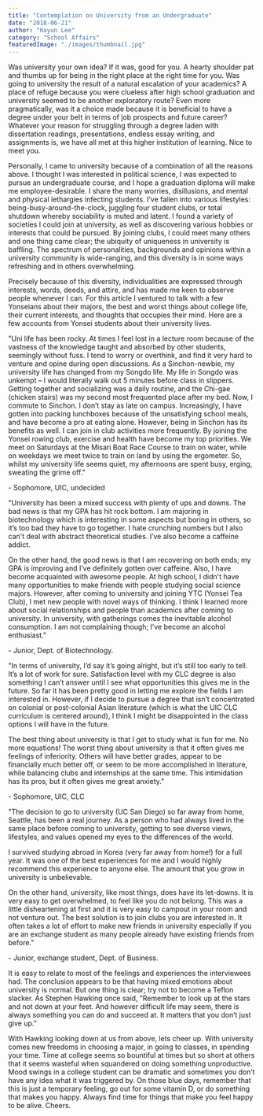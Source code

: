 ```yaml
---
title: "Contemplation on University from an Undergraduate"
date: "2018-06-21"
author: "Hayun Lee"
category: "School Affairs"
featuredImage: "./images/thumbnail.jpg"
---
```


Was university your own idea? If it was, good for you. A hearty shoulder pat and thumbs up for being in the right place at the right time for you. Was going to university the result of a natural escalation of your academics? A place of refuge because you were clueless after high school graduation and university seemed to be another exploratory route? Even more pragmatically, was it a choice made because it is beneficial to have a degree under your belt in terms of job prospects and future career? Whatever your reason for struggling through a degree laden with dissertation readings, presentations, endless essay writing, and assignments is, we have all met at this higher institution of learning. Nice to meet you.

Personally, I came to university because of a combination of all the reasons above. I thought I was interested in political science, I was expected to pursue an undergraduate course, and I hope a graduation diploma will make me employee-desirable. I share the many worries, disillusions, and mental and physical lethargies infecting students. I’ve fallen into various lifestyles: being-busy-around-the-clock, juggling four student clubs, or total shutdown whereby sociability is muted and latent. I found a variety of societies I could join at university, as well as discovering various hobbies or interests that could be pursued. By joining clubs, I could meet many others and one thing came clear; the ubiquity of uniqueness in university is baffling. The spectrum of personalities, backgrounds and opinions within a university community is wide-ranging, and this diversity is in some ways refreshing and in others overwhelming.

Precisely because of this diversity, individualities are expressed through interests, words, deeds, and attire, and has made me keen to observe people whenever I can. For this article I ventured to talk with a few Yonseians about their majors, the best and worst things about college life, their current interests, and thoughts that occupies their mind. Here are a few accounts from Yonsei students about their university lives.

"Uni life has been rocky. At times I feel lost in a lecture room because of the vastness of the knowledge taught and absorbed by other students, seemingly without fuss. I tend to worry or overthink, and find it very hard to venture and opine during open discussions. As a Sinchon-newbie, my university life has changed from my Songdo life. My life in Songdo was unkempt – I would literally walk out 5 minutes before class in slippers. Getting together and socializing was a daily routine, and the Chi-gae (chicken stairs) was my second most frequented place after my bed. Now, I commute to Sinchon. I don’t stay as late on campus. Increasingly, I have gotten into packing lunchboxes because of the unsatisfying school meals, and have become a pro at eating alone. However, being in Sinchon has its benefits as well. I can join in club activities more frequently. By joining the Yonsei rowing club, exercise and health have become my top priorities. We meet on Saturdays at the Misari Boat Race Course to train on water, while on weekdays we meet twice to train on land by using the ergometer. So, whilst my university life seems quiet, my afternoons are spent busy, erging, sweating the grime off."

\- Sophomore, UIC, undecided

"University has been a mixed success with plenty of ups and downs. The bad news is that my GPA has hit rock bottom. I am majoring in biotechnology which is interesting in some aspects but boring in others, so it’s too bad they have to go together. I hate crunching numbers but I also can't deal with abstract theoretical studies. I’ve also become a caffeine addict.

On the other hand, the good news is that I am recovering on both ends; my GPA is improving and I’ve definitely gotten over caffeine. Also, I have become acquainted with awesome people. At high school, I didn't have many opportunities to make friends with people studying social science majors. However, after coming to university and joining YTC (Yonsei Tea Club), I met new people with novel ways of thinking. I think I learned more about social relationships and people than academics after coming to university. In university, with gatherings comes the inevitable alcohol consumption. I am not complaining though; I’ve become an alcohol enthusiast."

\- Junior, Dept. of Biotechnology.

"In terms of university, I’d say it’s going alright, but it’s still too early to tell. It’s a lot of work for sure. Satisfaction level with my CLC degree is also something I can’t answer until I see what opportunities this gives me in the future. So far it has been pretty good in letting me explore the fields I am interested in. However, if I decide to pursue a degree that isn’t concentrated on colonial or post-colonial Asian literature (which is what the UIC CLC curriculum is centered around), I think I might be disappointed in the class options I will have in the future.

The best thing about university is that I get to study what is fun for me. No more equations! The worst thing about university is that it often gives me feelings of inferiority. Others will have better grades, appear to be financially much better off, or seem to be more accomplished in literature, while balancing clubs and internships at the same time. This intimidation has its pros, but it often gives me great anxiety."

\- Sophomore, UIC, CLC

"The decision to go to university (UC San Diego) so far away from home, Seattle, has been a real journey. As a person who had always lived in the same place before coming to university, getting to see diverse views, lifestyles, and values opened my eyes to the differences of the world.

I survived studying abroad in Korea (very far away from home!) for a full year. It was one of the best experiences for me and I would highly recommend this experience to anyone else. The amount that you grow in university is unbelievable.

On the other hand, university, like most things, does have its let-downs. It is very easy to get overwhelmed, to feel like you do not belong. This was a little disheartening at first and it is very easy to campout in your room and not venture out. The best solution is to join clubs you are interested in. It often takes a lot of effort to make new friends in university especially if you are an exchange student as many people already have existing friends from before."

\- Junior, exchange student, Dept. of Business.

It is easy to relate to most of the feelings and experiences the interviewees had. The conclusion appears to be that having mixed emotions about university is normal. But one thing is clear; try not to become a Teflon slacker. As Stephen Hawking once said, “Remember to look up at the stars and not down at your feet. And however difficult life may seem, there is always something you can do and succeed at. It matters that you don’t just give up.”

With Hawking looking down at us from above, lets cheer up. With university comes new freedoms in choosing a major, in going to classes, in spending your time. Time at college seems so bountiful at times but so short at others that it seems wasteful when squandered on doing something unproductive. Mood swings in a college student can be dramatic and sometimes you don’t have any idea what it was triggered by. On those blue days, remember that this is just a temporary feeling, go out for some vitamin D, or do something that makes you happy. Always find time for things that make you feel happy to be alive. Cheers.
